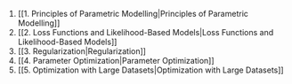 1. [[1. Principles of Parametric Modelling|Principles of Parametric Modelling]]
2. [[2. Loss Functions and Likelihood-Based Models|Loss Functions and Likelihood-Based Models]]
3. [[3. Regularization|Regularization]]
4. [[4. Parameter Optimization|Parameter Optimization]]
5. [[5. Optimization with Large Datasets|Optimization with Large Datasets]] 